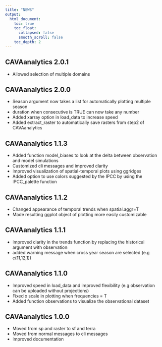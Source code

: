 ```yaml
---
title: "NEWS"
output:
  html_document:
    toc: true
    toc_float:
      collapsed: false
      smooth_scroll: false
    toc_depth: 2
---
```

## CAVAanalytics 2.0.1
- Allowed selection of multiple domains

## CAVAanalytics 2.0.0
- Season argument now takes a list for automatically plotting multiple season
- duration when consecutive is TRUE can now take any number
- Added xarray option in load_data to increase speed
- Added extract_raster to automatically save rasters from step2 of CAVAanalytics

## CAVAanalytics 1.1.3
- Added function model_biases to look at the delta between observation and model simulations
- Customized cli messages and improved clarity
- Improved visualization of spatial-temporal plots using ggridges
- Added option to use colors suggested by the IPCC by using the IPCC_palette function

## CAVAanalytics 1.1.2
- Changed appearance of temporal trends when spatial.aggr=T
- Made resulting ggplot object of plotting more easily customizable 

## CAVAanalytics 1.1.1
- Improved clarity in the trends function by replacing the historical argument with observation
- added warning message when cross year season are selected (e.g c(11,12,1))

## CAVAanalytics 1.1.0

- Improved speed in load_data and improved flexibility (e.g observation can be uploaded without projections)
- Fixed  x scale in plotting when frequencies = T
- Added function observations to visualize the observational dataset

## CAVAanalytics 1.0.0

- Moved from sp and raster to sf and terra
- Moved from normal messages to cli messages
- Improved documentation
